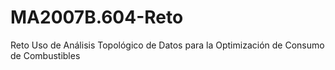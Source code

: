 # MA2007B.604-Reto
Reto Uso de Análisis Topológico de Datos para la Optimización de Consumo de Combustibles
